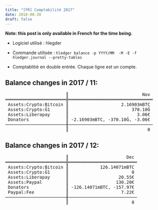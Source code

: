 ```yaml
---
title: "[FR] Comptabilité 2017"
date: 2018-08-20
draft: false
---
```


**Note: this post is only available in French for the time being.**

* Logiciel utilisé : hlegder
* Commande utilisée : `hledger balance -p YYYY/MM  -M -E -f hledger.journal --pretty-tables`

* Comptablitié en double entrée. Chaque ligne est un compte.

## Balance changes in 2017 / 11:
<pre>
                       ║                            Nov
═══════════════════════╬════════════════════════════════
 Assets:Crypto:Bitcoin ║                    2.16903mBTC
 Assets:Crypto:Ğ1      ║                        370.10Ğ
 Assets:Liberapay      ║                          3.06€
 Donators              ║ -2.16903mBTC, -370.10Ğ, -3.06€
───────────────────────╫────────────────────────────────
                       ║                              0</pre>


## Balance changes in 2017 / 12:
<pre>
                       ║                      Dec
═══════════════════════╬══════════════════════════
 Assets:Crypto:Bitcoin ║            126.14071mBTC
 Assets:Crypto:Ğ1      ║                        0
 Assets:Liberapay      ║                   20.55€
 Assets:Paypal         ║                  130.20€
 Donators              ║ -126.14071mBTC, -157.97€
 Paypal:Fee            ║                    7.22€
───────────────────────╫──────────────────────────
                       ║                        0</pre>
